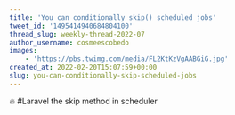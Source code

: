 ```yaml
---
title: 'You can conditionally skip() scheduled jobs'
tweet_id: '1495414940684804100'
thread_slug: weekly-thread-2022-07
author_username: cosmeescobedo
images:
    - 'https://pbs.twimg.com/media/FL2KtKzVgAABGiG.jpg'
created_at: 2022-02-20T15:07:59+00:00
slug: you-can-conditionally-skip-scheduled-jobs
---
```

🔥 #Laravel the skip method in scheduler